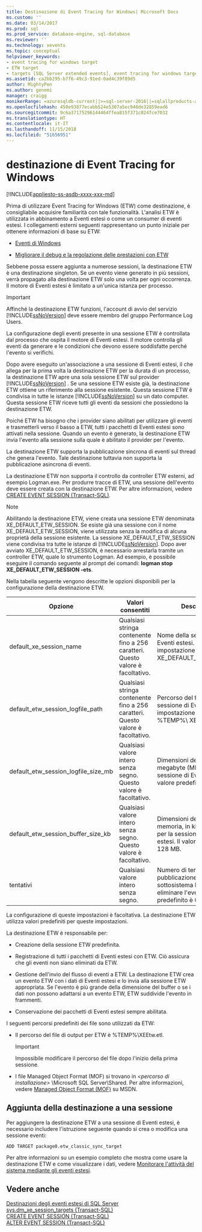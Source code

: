 ```yaml
---
title: Destinazione di Event Tracing for Windows| Microsoft Docs
ms.custom: ''
ms.date: 03/14/2017
ms.prod: sql
ms.prod_service: database-engine, sql-database
ms.reviewer: ''
ms.technology: xevents
ms.topic: conceptual
helpviewer_keywords:
- event tracing for windows target
- ETW target
- targets [SQL Server extended events], event tracing for windows target
ms.assetid: ca2bb295-b7f6-49c3-91ed-0ad4c39f89d5
author: MightyPen
ms.author: genemi
manager: craigg
monikerRange: =azuresqldb-current||>=sql-server-2016||=sqlallproducts-allversions||>=sql-server-linux-2017||=azuresqldb-mi-current
ms.openlocfilehash: 450e93877ecabb524e5307a5ec940de32859ead6
ms.sourcegitcommit: 9c6a37175296144464ffea815f371c024fce7032
ms.translationtype: HT
ms.contentlocale: it-IT
ms.lasthandoff: 11/15/2018
ms.locfileid: "51656951"
---
```

# <a name="event-tracing-for-windows-target"></a>destinazione di Event Tracing for Windows
[!INCLUDE[appliesto-ss-asdb-xxxx-xxx-md](../../includes/appliesto-ss-asdb-xxxx-xxx-md.md)]

  Prima di utilizzare Event Tracing for Windows (ETW) come destinazione, è consigliabile acquisire familiarità con tale funzionalità. L'analisi ETW è utilizzata in abbinamento a Eventi estesi o come un consumer di eventi estesi. I collegamenti esterni seguenti rappresentano un punto iniziale per ottenere informazioni di base su ETW:  
  
-   [Eventi di Windows](https://go.microsoft.com/fwlink/?LinkId=92380)  
  
-   [Migliorare il debug e la regolazione delle prestazioni con ETW](https://go.microsoft.com/fwlink/?LinkId=92381)  
  
 Sebbene possa essere aggiunta a numerose sessioni, la destinazione ETW è una destinazione singleton. Se un evento viene generato in più sessioni, verrà propagato alla destinazione ETW solo una volta per ogni occorrenza. Il motore di Eventi estesi è limitato a un'unica istanza per processo.  
  
> [!IMPORTANT]  
>  Affinché la destinazione ETW funzioni, l'account di avvio del servizio [!INCLUDE[ssNoVersion](../../includes/ssnoversion-md.md)] deve essere membro del gruppo Performance Log Users.  
  
 La configurazione degli eventi presente in una sessione ETW è controllata dal processo che ospita il motore di Eventi estesi. Il motore controlla gli eventi da generare e le condizioni che devono essere soddisfatte perché l'evento si verifichi.  
  
 Dopo avere eseguito un'associazione a una sessione di Eventi estesi, il che allega per la prima volta la destinazione ETW per la durata di un processo, la destinazione ETW apre una sola sessione ETW sul provider [!INCLUDE[ssNoVersion](../../includes/ssnoversion-md.md)] . Se una sessione ETW esiste già, la destinazione ETW ottiene un riferimento alla sessione esistente. Questa sessione ETW è condivisa in tutte le istanze [!INCLUDE[ssNoVersion](../../includes/ssnoversion-md.md)] su un dato computer. Questa sessione ETW riceve tutti gli eventi da sessioni che possiedono la destinazione ETW.  
  
 Poiché ETW ha bisogno che i provider siano abilitati per utilizzare gli eventi e trasmetterli verso il basso a ETW, tutti i pacchetti di Eventi estesi sono attivati nella sessione. Quando un evento è generato, la destinazione ETW invia l'evento alla sessione sulla quale è abilitato il provider per l'evento.  
  
 La destinazione ETW supporta la pubblicazione sincrona di eventi sul thread che genera l'evento. Tale destinazione tuttavia non supporta la pubblicazione asincrona di eventi.  
  
 La destinazione ETW non supporta il controllo da controller ETW esterni, ad esempio Logman.exe. Per produrre tracce di ETW, una sessione dell'evento deve essere creata con la destinazione ETW. Per altre informazioni, vedere [CREATE EVENT SESSION &#40;Transact-SQL&#41;](../../t-sql/statements/create-event-session-transact-sql.md).  
  
> [!NOTE]  
>  Abilitando la destinazione ETW, viene creata una sessione ETW denominata XE_DEFAULT_ETW_SESSION. Se esiste già una sessione con il nome XE_DEFAULT_ETW_SESSION, viene utilizzata senza la modifica di alcuna proprietà della sessione esistente. La sessione XE_DEFAULT_ETW_SESSION viene condivisa tra tutte le istanze di [!INCLUDE[ssNoVersion](../../includes/ssnoversion-md.md)]. Dopo aver avviato XE_DEFAULT_ETW_SESSION, è necessario arrestarla tramite un controller ETW, quale lo strumento Logman. Ad esempio, è possibile eseguire il comando seguente al prompt dei comandi: **logman stop XE_DEFAULT_ETW_SESSION -ets**.  
  
 Nella tabella seguente vengono descritte le opzioni disponibili per la configurazione della destinazione ETW.  
  
|Opzione|Valori consentiti|Descrizione|  
|------------|--------------------|-----------------|  
|default_xe_session_name|Qualsiasi stringa contenente fino a 256 caratteri. Questo valore è facoltativo.|Nome della sessione di Eventi estesi. Per impostazione predefinita è XE_DEFAULT_ETW_SESSION.|  
|default_etw_session_logfile_path|Qualsiasi stringa contenente fino a 256 caratteri. Questo valore è facoltativo.|Percorso del file di log per la sessione di Eventi estesi. Per impostazione predefinita è %TEMP%\ XEEtw.etl.|  
|default_etw_session_logfile_size_mb|Qualsiasi valore intero senza segno. Questo valore è facoltativo.|Dimensioni del file di log, in megabyte (MB), per la sessione di Eventi estesi. Il valore predefinito è 20 MB.|  
|default_etw_session_buffer_size_kb|Qualsiasi valore intero senza segno. Questo valore è facoltativo.|Dimensioni del buffer in memoria, in kilobyte (MB), per la sessione di Eventi estesi. Il valore predefinito è 128 MB.|  
|tentativi|Qualsiasi valore intero senza segno.|Numero di tentativi di pubblicazione dell'evento al sottosistema ETW prima di eliminare l'evento. Il valore predefinito è 0.|  
  
 La configurazione di queste impostazioni è facoltativa. La destinazione ETW utilizza valori predefiniti per queste impostazioni.  
  
 La destinazione ETW è responsabile per:  
  
-   Creazione della sessione ETW predefinita.  
  
-   Registrazione di tutti i pacchetti di Eventi estesi con ETW. Ciò assicura che gli eventi non siano eliminati da ETW.  
  
-   Gestione dell'invio del flusso di eventi a ETW. La destinazione ETW crea un evento ETW con i dati di Eventi estesi e lo invia alla sessione ETW appropriata. Se l'evento è più grande della dimensione del buffer o se i dati non possono adattarsi a un evento ETW, ETW suddivide l'evento in frammenti.  
  
-   Conservazione dei pacchetti di Eventi estesi sempre abilitata.  
  
 I seguenti percorsi predefiniti dei file sono utilizzati da ETW:  
  
-   Il percorso del file di output per ETW è %TEMP%\XEEtw.etl.  
  
    > [!IMPORTANT]  
    >  Impossibile modificare il percorso del file dopo l'inizio della prima sessione.  
  
-   I file Managed Object Format (MOF) si trovano in *\<percorso di installazione>* \Microsoft SQL Server\Shared. Per altre informazioni, vedere [Managed Object Format (MOF)](https://go.microsoft.com/fwlink/?LinkId=92851) su MSDN.  
  
## <a name="adding-the-target-to-a-session"></a>Aggiunta della destinazione a una sessione  
 Per aggiungere la destinazione ETW a una sessione di Eventi estesi, è necessario includere l'istruzione seguente quando si crea o modifica una sessione eventi:  
  
```  
ADD TARGET package0.etw_classic_sync_target  
```  
  
 Per altre informazioni su un esempio completo che mostra come usare la destinazione ETW e come visualizzare i dati, vedere [Monitorare l'attività del sistema mediante gli eventi estesi](../../relational-databases/extended-events/monitor-system-activity-using-extended-events.md).  
  
## <a name="see-also"></a>Vedere anche  
 [Destinazioni degli eventi estesi di SQL Server](https://msdn.microsoft.com/library/e281684c-40d1-4cf9-a0d4-7ea1ecffa384)   
 [sys.dm_xe_session_targets &#40;Transact-SQL&#41;](../../relational-databases/system-dynamic-management-views/sys-dm-xe-session-targets-transact-sql.md)   
 [CREATE EVENT SESSION &#40;Transact-SQL&#41;](../../t-sql/statements/create-event-session-transact-sql.md)   
 [ALTER EVENT SESSION &#40;Transact-SQL&#41;](../../t-sql/statements/alter-event-session-transact-sql.md)  
  
  
